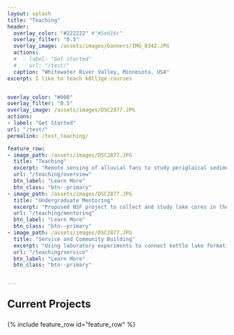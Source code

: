 ```yaml
---
layout: splash
title: "Teaching"
header:
  overlay_color: "#222222" #"#5e616c"
  overlay_filter: "0.5"
  overlay_image: /assets/images/banners/IMG_0342.JPG
  actions:
  #  - label: "Get started"
  #    url: "/test/"
  caption: "Whitewater River Valley, Minnesota, USA"
excerpt: I like to teach k0ll3ge courses


overlay_color: "#000"
overlay_filter: "0.5"
overlay_image: /assets/images/DSC2877.JPG
actions:
- label: "Get Started"
url: "/test/"
permalink: /test_teaching/

feature_row:
- image_path: /assets/images/DSC2877.JPG
  title: "Teaching"
  excerpt: "Remote sensing of alluvial fans to study periglaical sediment transport in the Richardson and Mackenzie Mountains, Canada"
  url: "/teaching/overview"
  btn_label: "Learn More"
  btn_class: "btn--primary"
- image_path: /assets/images/DSC2877.JPG
  title: "Undergraduate Mentoring"
  excerpt: "Proposed NSF project to collect and study lake cores in the Richardson mountains, NWT, Canada to understand the relationship between climate and sedimentation rates."
  url: "/teaching/mentoring"
  btn_label: "Learn More"
  btn_class: "btn--primary"
- image_path: /assets/images/DSC2877.JPG
  title: "Service and Community Building" 
  excerpt: "Using laboratory experiments to connect kettle lake formation mechanisms with landscape roughness and proglacial hydrology.<br>**(Undergraduate Student-Led Project)**"
  url: "/teaching/service"
  btn_label: "Learn More"
  btn_class: "btn--primary"


---
```

<p style="font-size: 1.5rem; font-weight: bold">Current Projects</p>
{% include feature_row id="feature_row" %}

<!-- Other content -->


